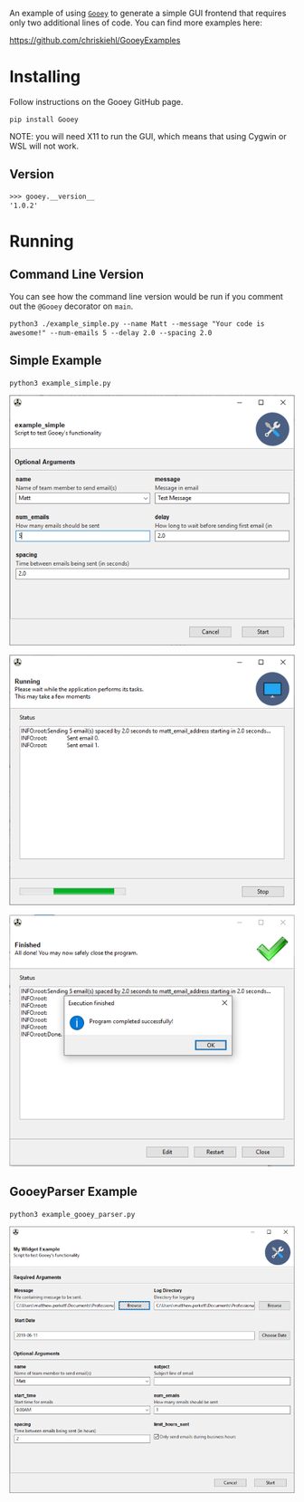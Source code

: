 An example of using [`Gooey`](https://github.com/chriskiehl/Gooey) to generate a simple GUI frontend that requires only two additional lines of code.  You can find more examples here:

https://github.com/chriskiehl/GooeyExamples

# Installing
Follow instructions on the Gooey GitHub page.

```
pip install Gooey
``` 

NOTE: you will need X11 to run the GUI, which means that using Cygwin or WSL will not work.


## Version
```
>>> gooey.__version__
'1.0.2'
```

# Running

## Command Line Version

You can see how the command line version would be run if you comment out the `@Gooey` decorator on `main`.

```
python3 ./example_simple.py --name Matt --message "Your code is awesome!" --num-emails 5 --delay 2.0 --spacing 2.0
```

## Simple Example
`python3 example_simple.py`

![](screenshot-simple.png)

![](screenshot-simple-running.png)

![](screenshot-simple-complete.png)

## GooeyParser Example
`python3 example_gooey_parser.py`

![](screenshot-widget_example.png)
